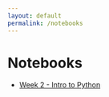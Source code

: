 ```yaml
---
layout: default
permalink: /notebooks
---
```


# Notebooks

* [Week 2 - Intro to Python](https://github.com/channelstudio/spring2021_visualize_ml/blob/master/notebooks/Intro%20to%20Python.ipynb)
